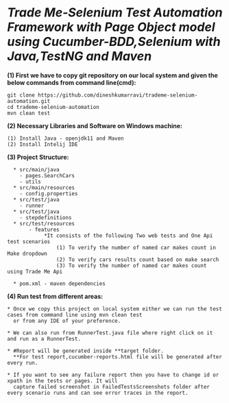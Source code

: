 

# *Trade Me-Selenium Test Automation Framework with Page Object model using Cucumber-BDD,Selenium with Java,TestNG and Maven* 

**(1) First we have to copy git repository on our local system and given the below commands from command line(cmd):**

```
git clone https://github.com/dineshkumarravi/trademe-selenium-automation.git
cd trademe-selenium-automation
mvn clean test

```
**(2) Necessary Libraries and Software on Windows machine:**

```
(1) Install Java - openjdk11 and Maven
(2) Install Intelij IDE

```
**(3) Project Structure:**
```
  * src/main/java
    - pages.SearchCars
    - utils
  * src/main/resources
    - config.properties 
  * src/test/java
    - runner
  * src/test/java
    - stepdefinitions
  * src/test/resources
       - features
            *It consists of the following Two web tests and One Api test scenarios
                (1) To verify the number of named car makes count in Make dropdown
                (2) To verify cars results count based on make search
                (3) To verify the number of named car makes count using Trade Me Api
      
  * pom.xml - maven dependencies    
```
**(4) Run test from different areas:**
```
* Once we copy this project on local system either we can run the test cases from command line using mvn clean test
  or from any IDE of your preference.
  
* We can also run from RunnerTest.java file where right click on it and run as a RunnerTest.

* #Report will be generated inside **target folder. 
  **For test report,cucumber-reports.html file will be generated after every run.
  
* If you want to see any failure report then you have to change id or xpath in the tests or pages. It will
  capture failed screenshot in FailedTestsScreenshots folder after every scenario runs and can see error traces in the report.
